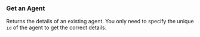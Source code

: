 ### Get an Agent

Returns the details of an existing agent. You only need to specify the unique
`id` of the agent to get the correct details.
